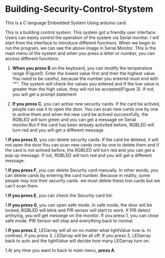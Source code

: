 # Building-Security-Control-Stystem
This is a C language Embedded System Using arduino card.

This is a building control system. This system got a friendly user interface. Users can easily control the operation of the system via Serial monitor. I will start from the interface to introduce different functions. When we begin to run the program, we can see the above image in Serial Monitor. This is the main menu of the system and when you press a letter or number, you can access different functions.

1. **When you press B** on the keyboard, you can modify the temperature range (Figure1). Enter the lowest value first and then the highest value. You need to be careful, because the number you entered must end with "*". The system will check the values you entered and If the low value is greater than the high value, they will not be accepted(Figure 3). If not, you will get a prompt statement 

1. **If you press C**, you can active new security cards. If the card be actived, people can use it to open the door. You can scan new cards one by one to active them and when the new card be actived successfully, the RGBLED will turn green and you can get a message on Serial monitor.But if the card has been already activited before, RGBLED will turn red and you will get a different message.

1.**If you press D**, you can delete security cards. If the card be deleted, it will not open the door.You can scan new cards one by one to delete them and if the card is not actived before, the RGBLED will turn red and you can get a pop up message. If not, RGBLED will turn red and you will get a different message. 

1.**If you press F**, you can delete Security card manually. In other words, you can delete cards by entering the card number. Because in reality, some people may lost their security cards. we must delete these lost cards but we can’t scan them.

1.**If you press E**, you can check the Security card list.

1.**If you press 0**, you can open safe mode. In safe mode, the door will be locked, RGBLED will blink and PIR sensor will start to work. If PIR detect anthying, you will get messege on the monitor. If you press 1, you can close safe mode. PIR Sensor will stop and everything back to normal

1.**If you press 2**, LEDarray will all on no matter what lightValue now is. In contrast, if you press 3, LEDarray will be all off. If you press 3, LEDarray back to auto and the lightValue will decide how many LEDarray turn on.

1.At any time you want to back to main menu, **press A**.
